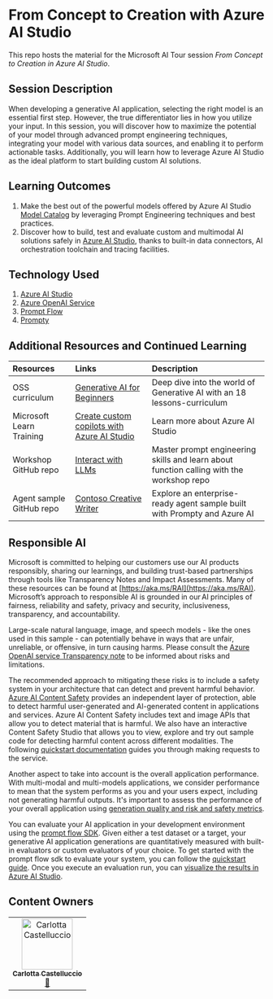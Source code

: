 # From Concept to Creation with Azure AI Studio

This repo hosts the material for the Microsoft AI Tour session *From Concept to Creation in Azure AI Studio*.

## Session Description

When developing a generative AI application, selecting the right model is an essential first step. However, the true differentiator lies in how you utilize your input. In this session, you will discover how to maximize the potential of your model through advanced prompt engineering techniques, integrating your model with various data sources, and enabling it to perform actionable tasks. Additionally, you will learn how to leverage Azure AI Studio as the ideal platform to start building custom AI solutions.

## Learning Outcomes

1. Make the best out of the powerful models offered by Azure AI Studio [Model Catalog](https://learn.microsoft.com/azure/ai-studio/how-to/model-catalog-overview?WT.mc_id=academic-145965-cacaste) by leveraging Prompt Engineering techniques and best practices. 
2. Discover how to build, test and evaluate custom and multimodal AI solutions safely in [Azure AI Studio](https://azure.microsoft.com/products/ai-studio/?WT.mc_id=academic-145965-cacaste), thanks to built-in data connectors, AI orchestration toolchain and tracing facilities.

## Technology Used

1. [Azure AI Studio](https://learn.microsoft.com/azure/ai-studio/?WT.mc_id=academic-145965-cacaste)
2. [Azure OpenAI Service](https://learn.microsoft.com/azure/ai-services/openai/overview?WT.mc_id=academic-145965-cacaste)
3. [Prompt Flow](https://learn.microsoft.com/azure/ai-studio/how-to/prompt-flow?WT.mc_id=academic-145965-cacaste)
4. [Prompty](https://prompty.ai/)

## Additional Resources and Continued Learning

| Resources          | Links                             | Description        |
|:-------------------|:----------------------------------|:-------------------|
| OSS curriculum| [Generative AI for Beginners](https://aka.ms/genai-beginners?WT.mc_id=academic-145965-cacaste) | Deep dive into the world of Generative AI with an 18 lessons-curriculum |
| Microsoft Learn Training | [Create custom copilots with Azure AI Studio](https://learn.microsoft.com/training/paths/create-custom-copilots-ai-studio/?WT.mc_id=academic-145965-cacaste) | Learn more about Azure AI Studio |
| Workshop GitHub repo | [Interact with LLMs](https://github.com/microsoft/aitour-interact-with-llms/) | Master prompt engineering skills and learn about function calling with the workshop repo |
| Agent sample GitHub repo | [Contoso Creative Writer](https://github.com/Azure-Samples/contoso-creative-writer) | Explore an enterprise-ready agent sample built with Prompty and Azure AI  |

## Responsible AI 

Microsoft is committed to helping our customers use our AI products responsibly, sharing our learnings, and building trust-based partnerships through tools like Transparency Notes and Impact Assessments. Many of these resources can be found at [https://aka.ms/RAI](https://aka.ms/RAI).
Microsoft’s approach to responsible AI is grounded in our AI principles of fairness, reliability and safety, privacy and security, inclusiveness, transparency, and accountability.

Large-scale natural language, image, and speech models - like the ones used in this sample - can potentially behave in ways that are unfair, unreliable, or offensive, in turn causing harms. Please consult the [Azure OpenAI service Transparency note](https://learn.microsoft.com/legal/cognitive-services/openai/transparency-note?tabs=text) to be informed about risks and limitations.

The recommended approach to mitigating these risks is to include a safety system in your architecture that can detect and prevent harmful behavior. [Azure AI Content Safety](https://learn.microsoft.com/azure/ai-services/content-safety/overview) provides an independent layer of protection, able to detect harmful user-generated and AI-generated content in applications and services. Azure AI Content Safety includes text and image APIs that allow you to detect material that is harmful. We also have an interactive Content Safety Studio that allows you to view, explore and try out sample code for detecting harmful content across different modalities. The following [quickstart documentation](https://learn.microsoft.com/azure/ai-services/content-safety/quickstart-text?tabs=visual-studio%2Clinux&pivots=programming-language-rest) guides you through making requests to the service.

Another aspect to take into account is the overall application performance. With multi-modal and multi-models applications, we consider performance to mean that the system performs as you and your users expect, including not generating harmful outputs. It's important to assess the performance of your overall application using [generation quality and risk and safety metrics](https://learn.microsoft.com/azure/ai-studio/concepts/evaluation-metrics-built-in).

You can evaluate your AI application in your development environment using the [prompt flow SDK](https://microsoft.github.io/promptflow/index.html). Given either a test dataset or a target, your generative AI application generations are quantitatively measured with built-in evaluators or custom evaluators of your choice. To get started with the prompt flow sdk to evaluate your system, you can follow the [quickstart guide](https://learn.microsoft.com/azure/ai-studio/how-to/develop/flow-evaluate-sdk). Once you execute an evaluation run, you can [visualize the results in Azure AI Studio](https://learn.microsoft.com/azure/ai-studio/how-to/evaluate-flow-results). 

## Content Owners

<!-- ALL-CONTRIBUTORS-LIST:START - Do not remove or modify this section -->

<table>
<tr>
    <td align="center"><a href="https://github.com/carlotta94c">
        <img src="https://github.com/carlotta94c.png" width="100px;" alt="Carlotta Castelluccio
"/><br />
        <sub><b>Carlotta Castelluccio
</b></sub></a><br />
            <a href="https://github.com/carlotta94c" title="talk">📢</a> 
    </td>
</tr></table>

<!-- ALL-CONTRIBUTORS-LIST:END -->

